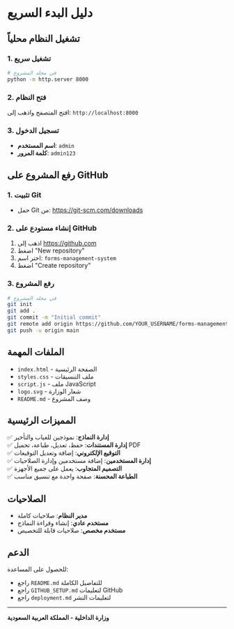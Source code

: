 # دليل البدء السريع

## تشغيل النظام محلياً

### 1. تشغيل سريع
```bash
# في مجلد المشروع
python -m http.server 8000
```

### 2. فتح النظام
افتح المتصفح واذهب إلى: `http://localhost:8000`

### 3. تسجيل الدخول
- **اسم المستخدم**: `admin`
- **كلمة المرور**: `admin123`

## رفع المشروع على GitHub

### 1. تثبيت Git
- حمل Git من: https://git-scm.com/downloads

### 2. إنشاء مستودع على GitHub
1. اذهب إلى https://github.com
2. اضغط "New repository"
3. اختر اسم: `forms-management-system`
4. اضغط "Create repository"

### 3. رفع المشروع
```bash
# في مجلد المشروع
git init
git add .
git commit -m "Initial commit"
git remote add origin https://github.com/YOUR_USERNAME/forms-management-system.git
git push -u origin main
```

## الملفات المهمة

- `index.html` - الصفحة الرئيسية
- `styles.css` - ملف التنسيقات
- `script.js` - ملف JavaScript
- `logo.svg` - شعار الوزارة
- `README.md` - وصف المشروع

## المميزات الرئيسية

✅ **إدارة النماذج**: نموذجين للغياب والتأخير  
✅ **إدارة المستندات**: حفظ، تعديل، طباعة، تحميل PDF  
✅ **التوقيع الإلكتروني**: إضافة وتعديل التوقيعات  
✅ **إدارة المستخدمين**: إضافة مستخدمين وإدارة الصلاحيات  
✅ **التصميم المتجاوب**: يعمل على جميع الأجهزة  
✅ **الطباعة المحسنة**: صفحة واحدة مع تنسيق مناسب  

## الصلاحيات

- **مدير النظام**: صلاحيات كاملة
- **مستخدم عادي**: إنشاء وقراءة النماذج
- **مستخدم مخصص**: صلاحيات قابلة للتخصيص

## الدعم

للحصول على المساعدة:
- راجع `README.md` للتفاصيل الكاملة
- راجع `GITHUB_SETUP.md` لتعليمات GitHub
- راجع `deployment.md` لتعليمات النشر

---
**وزارة الداخلية - المملكة العربية السعودية**
